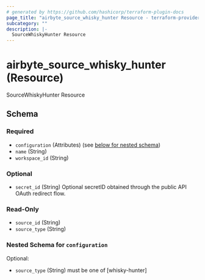 ```yaml
---
# generated by https://github.com/hashicorp/terraform-plugin-docs
page_title: "airbyte_source_whisky_hunter Resource - terraform-provider-airbyte"
subcategory: ""
description: |-
  SourceWhiskyHunter Resource
---
```


# airbyte_source_whisky_hunter (Resource)

SourceWhiskyHunter Resource



<!-- schema generated by tfplugindocs -->
## Schema

### Required

- `configuration` (Attributes) (see [below for nested schema](#nestedatt--configuration))
- `name` (String)
- `workspace_id` (String)

### Optional

- `secret_id` (String) Optional secretID obtained through the public API OAuth redirect flow.

### Read-Only

- `source_id` (String)
- `source_type` (String)

<a id="nestedatt--configuration"></a>
### Nested Schema for `configuration`

Optional:

- `source_type` (String) must be one of [whisky-hunter]


